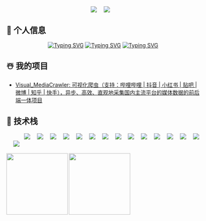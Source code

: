
<!-- 个人资料 -->
<p align="center"> 
<a href="https://blog.persist1.cn/" target="_blank"><img  align="center" src="https://img.shields.io/badge/Blog-博客-%230d7fbf?style=flat"/></a>&emsp;
<a href="https://space.bilibili.com/471591991" target="_blank"><img align="center" src="https://img.shields.io/badge/Bilibili-B站-%23df1a7c?style=flat"/></a>&emsp;
</p>

## 🦄 个人信息
<p align="center"> 
<a href="https://git.io/typing-svg"><img src="https://readme-typing-svg.herokuapp.com?font=ZCOOL+XiaoWei&size=22&pause=1000&color=AB35FFDC&center=true&vCenter=true&multiline=true&width=435&lines='%E4%B9%B0%E5%AE%9A%E4%B8%8D%E7%A6%BB%E6%89%8B'" alt="Typing SVG" /></a>
<a href="https://git.io/typing-svg"><img src="https://readme-typing-svg.herokuapp.com?font=ZCOOL+KuaiLe&pause=1000&color=A447FFC3&center=true&vCenter=true&multiline=true&width=435&lines=%E6%8A%BD%E8%B1%A1%E6%B4%BE%E7%8B%AC%E7%AB%8B%E5%BC%80%E5%8F%91%E8%80%85" alt="Typing SVG" /></a>
<a href="https://git.io/typing-svg"><img src="https://readme-typing-svg.herokuapp.com?font=ZCOOL+KuaiLe&size=22&pause=1000&color=199FFFDC&center=true&vCenter=true&multiline=true&width=435&lines=%E6%89%BE%E5%AE%9E%E4%B9%A0%E4%B8%AD..." alt="Typing SVG" /></a>
</p>

## ☃️ 我的项目
- [Visual_MediaCrawler: 可视化爬虫（支持：哔哩哔哩 | 抖音 | 小红书 | 贴吧 | 微博 | 知乎 | 快手），异步、高效、直观地采集国内主流平台的媒体数据的前后端一体项目](https://github.com/persist-1/Visual_MediaCrawler)


## 🤺 技术栈
<p align="left"> 
      &emsp;&emsp;&emsp;
      <!-- logo文本-logo背景色?样式&logo别称对应icon&logo颜色 -->
      <!-- 前端 -->
      <a href=""><img src="https://img.shields.io/badge/Vue.js-35495e.svg?style=flat-square&logo=vue.js&logoColor=4FC08D" ></a>&emsp;
      <a href=""><img src="https://img.shields.io/badge/React-20232a.svg?style=flat-square&logo=react&logoColor=61DAFB" ></a>&emsp;
      <a href=""><img src="https://img.shields.io/badge/TypeScript-007ACC.svg?style=flat-square&logo=typescript&logoColor=white" ></a>&emsp;
      <a href=""><img src="https://img.shields.io/badge/JavaScript-F7DF1E?style=flat-square&logo=javascript&logoColor=white" ></a>&emsp;
      <!-- 后端 -->
      <a href=""><img src="https://img.shields.io/badge/Node.js-339933.svg?style=flat-square&logo=node.js&logoColor=white" ></a>&emsp;
      <a href=""><img src="https://img.shields.io/badge/Python-14354C?style=flat-square&logo=python&logoColor=white" ></a>&emsp;
      <a href=""><img src="https://img.shields.io/badge/FastAPI-009688?style=flat-square&logo=fastapi&logoColor=white" ></a>&emsp;
      <a href=""><img src="https://img.shields.io/badge/Flask-3BABC3.svg?style=flat-square&logo=flask&logoColor=white" ></a>&emsp;
      <!-- 数据库 -->
      <a href=""><img src="https://img.shields.io/badge/MySQL-00000F?style=flat-square&logo=mysql&logoColor=white" ></a>&emsp;
      <a href=""><img src="https://img.shields.io/badge/PostgreSQL-316192.svg?style=flat-square&logo=postgresql&logoColor=white" ></a>&emsp;
      <a href=""><img src="https://img.shields.io/badge/SQLite-003B57.svg?style=flat-square&logo=sqlite&logoColor=white" ></a>&emsp;
      <a href=""><img src="https://img.shields.io/badge/redis-%23DD0031.svg?&style=flat-square&logo=redis&logoColor=white" ></a>&emsp;
      <a href=""><img src="https://img.shields.io/badge/MongoDB-4EA94B?style=flat-square&logo=mongodb&logoColor=white" ></a>&emsp;
      <!-- 建站&运维 -->
      <a href=""><img src="https://img.shields.io/badge/1Panel-0854C1?style=flat-square&logo=1panel&logoColor=white" ></a>&emsp;
      <a href=""><img src="https://img.shields.io/badge/WordPress-21759B?style=flat-square&logo=wordpress&logoColor=white" ></a>&emsp;
</p>

<img height="160px" align="left" src="https://github-readme-stats.vercel.app/api?username=persist-1&locale=cn&line_height=21&show_icons=true&theme=&rank_icon=default&include_all_commits=true&custom_title=Github漫游数据"/>
<img height="160px" align="left" src="https://github-readme-stats.vercel.app/api/top-langs/?username=persist-1&include_all_commits=true&locale=cn&line_height=33&theme=&langs_count=6&layout=compact&custom_title=常用语言"/>



